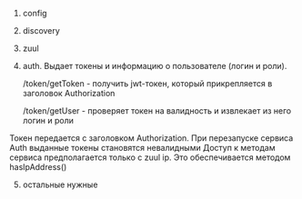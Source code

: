 1. config
2. discovery
3. zuul
4. auth. 
   Выдает токены и информацию о пользователе (логин и роли).
   
   /token/getToken - получить jwt-токен, который прикрепляется в заголовок Authorization
   
   /token/getUser - проверяет токен на валидность и извлекает из него логин и роли

Токен передается с заголовком Authorization.
При перезапуске сервиса Auth выданные токены становятся невалидными
Доступ к методам сервиса предполагается только с zuul ip. Это обеспечивается методом hasIpAddress(<ip>)
   
5. остальные нужные